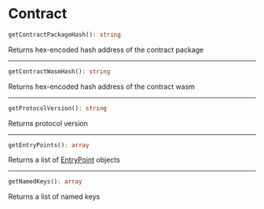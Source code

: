 # Contract

```php
getContractPackageHash(): string
```
Returns hex-encoded hash address of the contract package

---
```php
getContractWasmHash(): string
```
Returns hex-encoded hash address of the contract wasm

---
```php
getProtocolVersion(): string
```
Returns protocol version

---
```php
getEntryPoints(): array
```
Returns a list of [EntryPoint](EntryPoint.md) objects

---
```php
getNamedKeys(): array
```
Returns a list of named keys
